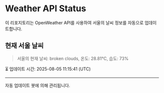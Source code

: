 
# Weather API Status

이 리포지토리는 OpenWeather API를 사용하여 서울의 날씨 정보를 자동으로 업데이트합니다.

## 현재 서울 날씨
> 서울의 현재 날씨: broken clouds, 온도: 28.81°C, 습도: 73%

⏳ 업데이트 시간: 2025-08-05 11:15:41 (UTC)

---
자동 업데이트 봇에 의해 관리됩니다.

